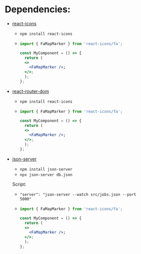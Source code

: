 # Dependencies:

- <a href='https://react-icons.github.io/react-icons/'>react-icons</a>

  - <code>npm install react-icons</code>
  - ```jsx
    import { FaMapMarker } from 'react-icons/fa';

    const MyComponent = () => {
      return (
      <>
        <FaMapMarker />;
      </>;
      );
    };
    ```

- <a href='https://www.npmjs.com/package/react-router-dom'>react-router-dom</a>

  - <code>npm install react-icons</code>
  - ```jsx
    import { FaMapMarker } from 'react-icons/fa';

    const MyComponent = () => {
      return (
      <>
        <FaMapMarker />;
      </>;
      );
    };
    ```

- <a href='https://www.npmjs.com/package/json-server'>json-server</a>

  - <code>npm install json-server</code>
  - <code>npx json-server db.json</code>

  Script:

  - <code>"server": "json-server --watch src/jobs.json --port 5000"</code>
  - ```jsx
    import { FaMapMarker } from 'react-icons/fa';

    const MyComponent = () => {
      return (
      <>
        <FaMapMarker />;
      </>;
      );
    };
    ```
